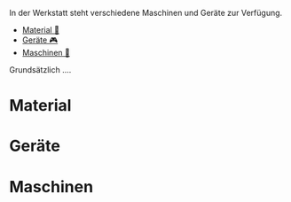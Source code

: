 In der Werkstatt steht verschiedene Maschinen und Geräte zur Verfügung.

- [Material 🧱](#Material)
- [Geräte 🎮](#Geräte)
- [Maschinen 🥽](#Maschinen)

Grundsätzlich ....

# Material

# Geräte

# Maschinen
